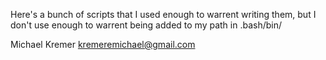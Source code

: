 Here's a bunch of scripts that I used enough to warrent writing them,
but I don't use enough to warrent being added to my path in .bash/bin/

Michael Kremer <kremeremichael@gmail.com>
